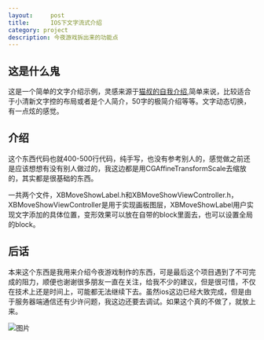 ```yaml
---
layout:     post
title:      IOS下文字流式介绍
category: project
description: 今夜游戏拆出来的功能点
---
```

## 这是什么鬼
这是一个简单的文字介绍示例，灵感来源于[猫叔的自我介绍](http://about.onevcat.com/#/welcome),简单来说，比较适合于小清新文字控的布局或者是个人简介，50字的极简介绍等等。文字动态切换，有一点炫的感觉。

## 介绍
这个东西代码也就400-500行代码，纯手写，也没有参考别人的，感觉做之前还是应该想想有没有别人做过的，我这边都是用CGAffineTransformScale去缩放的，其实都是很基础的东西。

一共两个文件，XBMoveShowLabel.h和XBMoveShowViewController.h，XBMoveShowViewController是用于实现画板图层，XBMoveShowLabel用户实现文字添加的具体位置，变形效果可以放在自带的block里面去，也可以设置全局的block。

## 后话
本来这个东西是我用来介绍今夜游戏制作的东西，可是最后这个项目遇到了不可完成的阻力，顺便也谢谢很多朋友一直在关注，给我不少的建议，但是很可惜，不仅在技术上还是时间上，可能都无法继续下去。虽然ios这边已经大致完成，但是由于服务器端通信还有少许问题，我这边还要去调试。如果这个真的不做了，就放上来。

![图片](http://7xr0og.com1.z0.glb.clouddn.com/MoveShow.gif)

